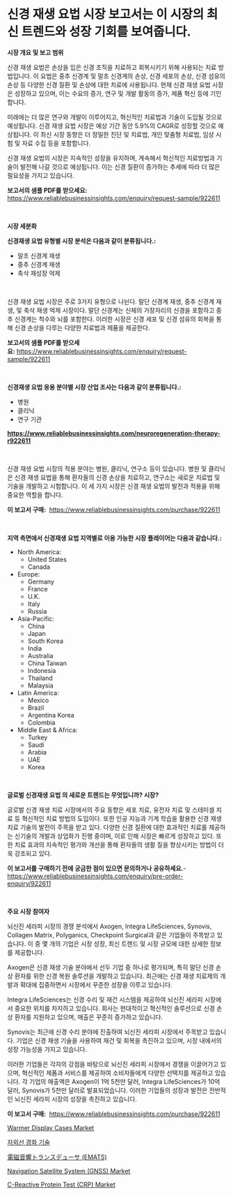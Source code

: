 <p><h1>신경 재생 요법 시장 보고서는 이 시장의 최신 트렌드와 성장 기회를 보여줍니다.</h1></p><p><strong>시장 개요 및 보고 범위</strong></p>
<p><p>신경 재생 요법은 손상을 입은 신경 조직을 치료하고 회복시키기 위해 사용되는 치료 방법입니다. 이 요법은 중추 신경계 및 말초 신경계의 손상, 신경 세포의 손상, 신경 섬유의 손상 등 다양한 신경 질환 및 손상에 대한 치료에 사용됩니다. 현재 신경 재생 요법 시장은 성장하고 있으며, 이는 수요의 증가, 연구 및 개발 활동의 증가, 제품 혁신 등에 기인합니다. </p><p>미래에는 더 많은 연구와 개발이 이루어지고, 혁신적인 치료법과 기술이 도입될 것으로 예상됩니다. 신경 재생 요법 시장은 예상 기간 동안 5.9%의 CAGR로 성장할 것으로 예상됩니다. 이 최신 시장 동향은 더 정밀한 진단 및 치료법, 개인 맞춤형 치료법, 임상 시험 및 자료 수집 등을 포함합니다. </p><p>신경 재생 요법의 시장은 지속적인 성장을 유지하며, 계속해서 혁신적인 치료방법과 기술이 발전해 나갈 것으로 예상됩니다. 이는 신경 질환이 증가하는 추세에 따라 더 많은 필요성을 가지고 있습니다.</p></p>
<p><strong>보고서의 샘플 PDF를 받으세요:</strong> <a href="https://www.reliablebusinessinsights.com/enquiry/request-sample/922611">https://www.reliablebusinessinsights.com/enquiry/request-sample/922611</a></p>
<p>&nbsp;</p>
<p><strong>시장 세분화</strong></p>
<p><strong>신경재생 요법 유형별 시장 분석은 다음과 같이 분류됩니다.:</strong></p>
<p><ul><li>말초 신경계 재생</li><li>중추 신경계 재생</li><li>축삭 재성장 억제</li></ul></p>
<p>&nbsp;</p>
<p><p>신경 재생 요법 시장은 주로 3가지 유형으로 나뉜다. 말단 신경계 재생, 중추 신경계 재생, 및 축삭 재생 억제 시장이다. 말단 신경계는 신체의 가장자리의 신경을 포함하고 중추 신경계는 척수와 뇌를 포함한다. 이러한 시장은 신경 세포 및 신경 섬유의 회복을 통해 신경 손상을 다루는 다양한 치료법과 제품을 제공한다.</p></p>
<p><strong>보고서의 샘플 PDF를 받으세요:</strong>&nbsp;<a href="https://www.reliablebusinessinsights.com/enquiry/request-sample/922611">https://www.reliablebusinessinsights.com/enquiry/request-sample/922611</a></p>
<p>&nbsp;</p>
<p><strong> 신경재생 요법 응용 분야별 시장 산업 조사는 다음과 같이 분류됩니다.:</strong></p>
<p><ul><li>병원</li><li>클리닉</li><li>연구 기관</li></ul></p>
<p><strong><a href="https://www.reliablebusinessinsights.com/neuroregeneration-therapy-r922611">https://www.reliablebusinessinsights.com/neuroregeneration-therapy-r922611</a></strong></p>
<p>&nbsp;</p>
<p><p>신경 재생 요법 시장의 적용 분야는 병원, 클리닉, 연구소 등이 있습니다. 병원 및 클리닉은 신경 재생 요법을 통해 환자들의 신경 손상을 치료하고, 연구소는 새로운 치료법 및 기술을 개발하고 시험합니다. 이 세 가지 시장은 신경 재생 요법의 발전과 적용을 위해 중요한 역할을 합니다.</p></p>
<p><strong>이 보고서 구매:</strong>&nbsp; <a href="https://www.reliablebusinessinsights.com/purchase/922611">https://www.reliablebusinessinsights.com/purchase/922611</a></p>
<p>&nbsp;</p>
<p><strong>지역 측면에서 신경재생 요법 지역별로 이용 가능한 시장 플레이어는 다음과 같습니다.:</strong></p>
<p><ul>
    <li>
        North America:
        <ul>
            <li>United States</li>
            <li>Canada</li>
        </ul>
    </li>
    <li>
        Europe:
        <ul>
            <li>Germany</li>
            <li>France</li>
            <li>U.K.</li>
            <li>Italy</li>
            <li>Russia</li>
        </ul>
    </li>
    <li>
        Asia-Pacific:
        <ul>
            <li>China</li>
            <li>Japan</li>
            <li>South Korea</li>
            <li>India</li>
            <li>Australia</li>
            <li>China Taiwan</li>
            <li>Indonesia</li>
            <li>Thailand</li>
            <li>Malaysia</li>
        </ul>
    </li>
    <li>
        Latin America:
        <ul>
            <li>Mexico</li>
            <li>Brazil</li>
            <li>Argentina Korea</li>
            <li>Colombia</li>
        </ul>
    </li>
    <li>
        Middle East & Africa:
        <ul>
            <li>Turkey</li>
            <li>Saudi</li>
            <li>Arabia</li>
            <li>UAE</li>
            <li>Korea</li>
        </ul>
    </li>
    </ul></p>
<p>&nbsp;</p>
<p><strong>글로벌 신경재생 요법 의 새로운 트렌드는 무엇입니까? 시장?</strong></p>
<p><p>글로벌 신경 재생 치료 시장에서의 주요 동향은 세포 치료, 유전자 치료 및 스테미셀 치료 등 혁신적인 치료 방법의 도입이다. 또한 인공 지능과 기계 학습을 활용한 신경 재생 치료 기술의 발전이 주목을 받고 있다. 다양한 신경 질환에 대한 효과적인 치료를 제공하는 신기술의 개발과 상업화가 진행 중이며, 이로 인해 시장은 빠르게 성장하고 있다. 또한 치료 효과의 지속적인 평가와 개선을 통해 환자들의 생활 질을 향상시키는 방법이 더욱 강조되고 있다.</p></p>
<p><strong>이 보고서를 구매하기 전에 궁금한 점이 있으면 문의하거나 공유하세요.</strong>- <a href="https://www.reliablebusinessinsights.com/enquiry/pre-order-enquiry/922611">https://www.reliablebusinessinsights.com/enquiry/pre-order-enquiry/922611</a></p>
<p>&nbsp;</p>
<p><strong>주요 시장 참여자</strong></p>
<p><p>뇌신진 세라피 시장의 경쟁 분석에서 Axogen, Integra LifeSciences, Synovis, Collagen Matrix, Polyganics, Checkpoint Surgical과 같은 기업들이 주목받고 있습니다. 이 중 몇 개의 기업은 시장 성장, 최신 트렌드 및 시장 규모에 대한 상세한 정보를 제공합니다. </p><p>Axogen은 신경 재생 기술 분야에서 선두 기업 중 하나로 평가되며, 특히 말단 신경 손상 환자를 위한 신경 복원 솔루션을 개발하고 있습니다. 최근에는 신경 재생 치료제의 개발과 확대에 집중하면서 시장에서 꾸준한 성장을 이루고 있습니다. </p><p>Integra LifeSciences는 신경 수리 및 재건 시스템을 제공하여 뇌신진 세라피 시장에서 중요한 위치를 차지하고 있습니다. 회사는 현대적이고 혁신적인 솔루션으로 신경 손상 환자를 지원하고 있으며, 매출은 꾸준히 증가하고 있습니다. </p><p>Synovis는 최근에 신경 수리 분야에 진출하여 뇌신진 세라피 시장에서 주목받고 있습니다. 기업은 신경 재생 기술을 사용하여 재건 및 회복을 촉진하고 있으며, 시장 내에서의 성장 가능성을 가지고 있습니다. </p><p>이러한 기업들은 각자의 강점을 바탕으로 뇌신진 세라피 시장에서 경쟁을 이끌어가고 있으며, 혁신적인 제품과 서비스를 제공하여 소비자들에게 다양한 선택지를 제공하고 있습니다. 각 기업의 매출액은 Axogen이 1억 5천만 달러, Integra LifeSciences가 10억 달러, Synovis가 5천만 달러로 발표되었습니다. 이러한 기업들의 성장과 발전은 전반적인 뇌신진 세라피 시장의 성장을 촉진하고 있습니다.</p></p>
<p><strong>이 보고서 구매:</strong>&nbsp;&nbsp;<a href="https://www.reliablebusinessinsights.com/purchase/922611">https://www.reliablebusinessinsights.com/purchase/922611</a></p>
<p><p><a href="https://issuu.com/reportprime-2/docs/warmer-display-cases-market-size-2030.pptx">Warmer Display Cases Market</a></p><p><a href="https://github.com/rcabello548/Market-Research-Report-List-1/blob/main/417700180967.md">자외선 경화 기술</a></p><p><a href="https://github.com/zjkmgcs938405/Market-Research-Report-List-2/blob/main/280451688143.md">電磁音響トランスデューサ (EMATS)</a></p><p><a href="https://github.com/markusgodoy/Market-Research-Report-List-3/blob/main/navigation-satellite-system-gnss-market.md">Navigation Satellite System (GNSS) Market</a></p><p><a href="https://github.com/luckyshygirl/Market-Research-Report-List-4/blob/main/c-reactive-protein-test-crp-market.md">C-Reactive Protein Test (CRP) Market</a></p></p>